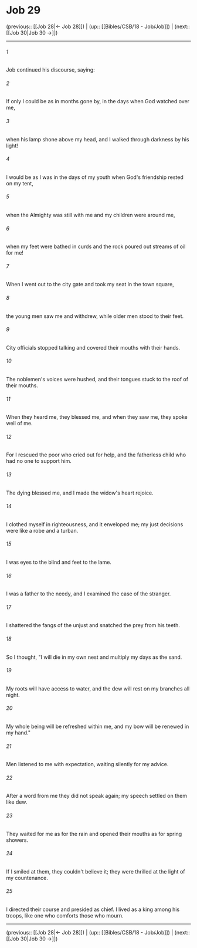 # Job 29

(previous:: [[Job 28|← Job 28]]) | (up:: [[Bibles/CSB/18 - Job/Job]]) | (next:: [[Job 30|Job 30 →]])

***


###### 1 
Job continued his discourse, saying: 

###### 2 
If only I could be as in months gone by, in the days when God watched over me, 

###### 3 
when his lamp shone above my head, and I walked through darkness by his light! 

###### 4 
I would be as I was in the days of my youth when God's friendship rested on my tent, 

###### 5 
when the Almighty was still with me and my children were around me, 

###### 6 
when my feet were bathed in curds and the rock poured out streams of oil for me! 

###### 7 
When I went out to the city gate and took my seat in the town square, 

###### 8 
the young men saw me and withdrew, while older men stood to their feet. 

###### 9 
City officials stopped talking and covered their mouths with their hands. 

###### 10 
The noblemen's voices were hushed, and their tongues stuck to the roof of their mouths. 

###### 11 
When they heard me, they blessed me, and when they saw me, they spoke well of me. 

###### 12 
For I rescued the poor who cried out for help, and the fatherless child who had no one to support him. 

###### 13 
The dying blessed me, and I made the widow's heart rejoice. 

###### 14 
I clothed myself in righteousness, and it enveloped me; my just decisions were like a robe and a turban. 

###### 15 
I was eyes to the blind and feet to the lame. 

###### 16 
I was a father to the needy, and I examined the case of the stranger. 

###### 17 
I shattered the fangs of the unjust and snatched the prey from his teeth. 

###### 18 
So I thought, "I will die in my own nest and multiply my days as the sand. 

###### 19 
My roots will have access to water, and the dew will rest on my branches all night. 

###### 20 
My whole being will be refreshed within me, and my bow will be renewed in my hand." 

###### 21 
Men listened to me with expectation, waiting silently for my advice. 

###### 22 
After a word from me they did not speak again; my speech settled on them like dew. 

###### 23 
They waited for me as for the rain and opened their mouths as for spring showers. 

###### 24 
If I smiled at them, they couldn't believe it; they were thrilled at the light of my countenance. 

###### 25 
I directed their course and presided as chief. I lived as a king among his troops, like one who comforts those who mourn.

***

(previous:: [[Job 28|← Job 28]]) | (up:: [[Bibles/CSB/18 - Job/Job]]) | (next:: [[Job 30|Job 30 →]])
